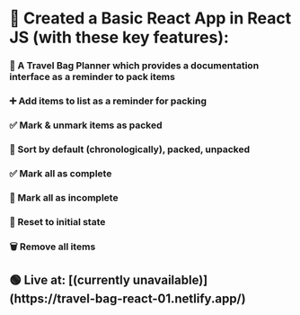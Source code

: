 <h1>🚀 Created a Basic React App in React JS (with these key features):</h1>
<h3>🚥 A Travel Bag Planner which provides a documentation interface as a reminder to pack items</h3>
<h3>➕ Add items to list as a reminder for packing</h3>
<h3>✅ Mark & unmark items as packed</h3>
<h3>🔄 Sort by default (chronologically), packed, unpacked</h3>
<h3>✅ Mark all as complete</h3>
<h3>🚫 Mark all as incomplete</h3>
<h3>🔄 Reset to initial state</h3>
<h3>🗑️ Remove all items</h3>
<h2>🟢 Live at: [(currently unavailable)](https://travel-bag-react-01.netlify.app/) </h2>
